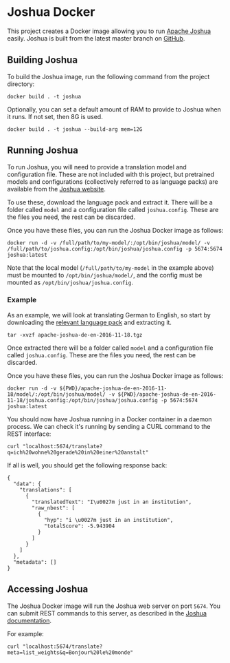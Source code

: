 # Joshua Docker

This project creates a Docker image allowing you to run [Apache Joshua](https://joshua.apache.org) easily. Joshua is built from the latest master branch on [GitHub](https://github.com/apache/incubator-joshua).

## Building Joshua

To build the Joshua image, run the following command from the project directory:

    docker build . -t joshua

Optionally, you can set a default amount of RAM to provide to Joshua when it runs. If not set, then 8G is used.

    docker build . -t joshua --build-arg mem=12G

## Running Joshua

To run Joshua, you will need to provide a translation model and configuration file.
These are not included with this project, but pretrained models and configurations (collectively referred to as language packs) are available from the [Joshua website](https://cwiki.apache.org/confluence/display/JOSHUA/Language+Packs).

To use these, download the language pack and extract it. There will be a folder called `model` and a configuration file called `joshua.config`. These are the files you need, the rest can be discarded.

Once you have these files, you can run the Joshua Docker image as follows:

    docker run -d -v /full/path/to/my-model/:/opt/bin/joshua/model/ -v /full/path/to/joshua.config:/opt/bin/joshua/joshua.config -p 5674:5674 joshua:latest

Note that the local model (`/full/path/to/my-model` in the example above) must be mounted to `/opt/bin/joshua/model/`, and the config must be mounted as `/opt/bin/joshua/joshua.config`.

### Example

As an example, we will look at translating German to English, so start by downloading the [relevant language pack](https://www.dropbox.com/sh/3uag3az9imyih0x/AAABtXI87ldqGxYOvBiHSbt_a/apache-joshua-de-en-2016-11-18.tgz?dl=0) and extracting it.

    tar -xvzf apache-joshua-de-en-2016-11-18.tgz

Once extracted there will be a folder called `model` and a configuration file called `joshua.config`. These are the files you need, the rest can be discarded.

Once you have these files, you can run the Joshua Docker image as follows:

    docker run -d -v ${PWD}/apache-joshua-de-en-2016-11-18/model/:/opt/bin/joshua/model/ -v ${PWD}/apache-joshua-de-en-2016-11-18/joshua.config:/opt/bin/joshua/joshua.config -p 5674:5674 joshua:latest

You should now have Joshua running in a Docker container in a daemon process. We can check it's running by sending a CURL command to the REST interface:

    curl "localhost:5674/translate?q=ich%20wohne%20gerade%20in%20einer%20anstalt"

If all is well, you should get the following response back:

    {
      "data": {
        "translations": [
          {
            "translatedText": "I\u0027m just in an institution",
            "raw_nbest": [
              {
                "hyp": "i \u0027m just in an institution",
                "totalScore": -5.943904
              }
            ]
          }
        ]
      },
      "metadata": []
    }


## Accessing Joshua

The Joshua Docker image will run the Joshua web server on port `5674`. You can submit REST commands to this server, as described in the [Joshua documentation](https://cwiki.apache.org/confluence/display/JOSHUA/RESTful+API).

For example:

    curl "localhost:5674/translate?meta=list_weights&q=Bonjour%20le%20monde"
